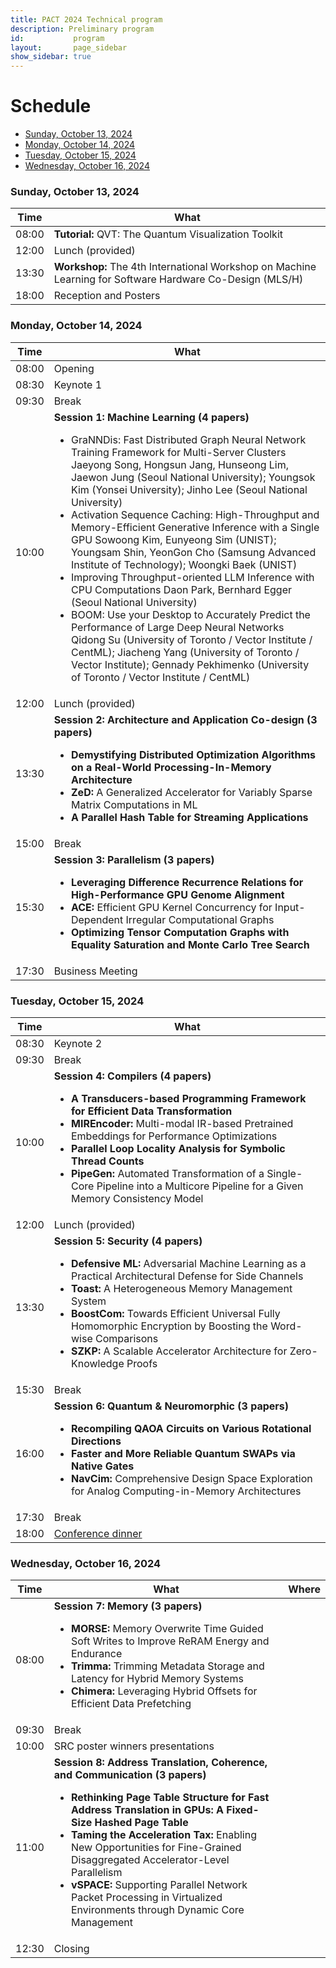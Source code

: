 ```yaml
---
title: PACT 2024 Technical program
description: Preliminary program
id:           program
layout:       page_sidebar
show_sidebar: true
---
```


# Schedule

* [Sunday, October 13, 2024](#sunday-october-13-2024)
* [Monday, October 14, 2024](#monday-october-14-2024)
* [Tuesday, October 15, 2024](#tuesday-october-15-2024)
* [Wednesday, October 16, 2024](#wednesday-october-16-2024)

### Sunday, October 13, 2024

<table class="table table-striped">
	<thead>
		<th>Time</th>
		<th>What</th>
	</thead>
	<tr>
		<td>08:00</td>
		<td><b>Tutorial:</b> QVT: The Quantum Visualization Toolkit</td>
	</tr>
	<tr>
		<td>12:00</td>
		<td>Lunch (provided)</td>
	</tr>
	<tr>
		<td>13:30</td>
		<td><b>Workshop:</b> The 4th International Workshop on Machine Learning for Software Hardware Co-Design (MLS/H)</td>
	</tr>
	<tr>
		<td>18:00</td>
		<td>Reception and Posters</td>
	</tr>
</table>

### Monday, October 14, 2024

<table class="table table-striped">
	<thead>
		<th>Time</th>
		<th>What</th>
	</thead>
	<tr>
		<td>08:00</td>
		<td>Opening</td>
	</tr>
	<tr>
		<td>08:30</td>
		<td>Keynote 1</td>
	</tr>
	<tr>
		<td>09:30</td>
		<td>Break</td>
	</tr>
	<tr>
		<td>10:00</td>
		<td>
			<b>Session 1: Machine Learning (4 papers)</b>
			<ul>
				<li>GraNNDis: Fast Distributed Graph Neural Network Training Framework for Multi-Server Clusters 
Jaeyong Song, Hongsun Jang, Hunseong Lim, Jaewon Jung (Seoul National University); Youngsok Kim (Yonsei University); Jinho Lee (Seoul National University)
</li>
				<li>Activation Sequence Caching: High-Throughput and Memory-Efficient Generative Inference with a Single GPU
Sowoong Kim, Eunyeong Sim (UNIST); Youngsam Shin, YeonGon Cho (Samsung Advanced Institute of Technology); Woongki Baek (UNIST)
</li>
				<li>Improving Throughput-oriented LLM Inference with CPU Computations 
Daon Park, Bernhard Egger (Seoul National University)
</li>
				<li>BOOM: Use your Desktop to Accurately Predict the Performance of Large Deep Neural Networks 
Qidong Su (University of Toronto / Vector Institute / CentML); Jiacheng Yang (University of Toronto / Vector Institute); Gennady Pekhimenko (University of Toronto / Vector Institute / CentML)
</li>
			</ul>
		</td>
	</tr>
	<tr>
		<td>12:00</td>
		<td>Lunch (provided)</td>
	</tr>
	<tr>
		<td>13:30</td>
		<td>
			<b>Session 2: Architecture and Application Co-design (3 papers)</b>
			<ul>
				<li><b>Demystifying Distributed Optimization Algorithms on a Real-World Processing-In-Memory Architecture</b></li>
				<li><b>ZeD:</b> A Generalized Accelerator for Variably Sparse Matrix Computations in ML</li>
				<li><b>A Parallel Hash Table for Streaming Applications</b></li>
			</ul>
		</td>
	</tr>
	<tr>
		<td>15:00</td>
		<td>Break</td>
	</tr>
	<tr>
		<td>15:30</td>
		<td>
			<b>Session 3: Parallelism (3 papers)</b>
			<ul>
				<li><b>Leveraging Difference Recurrence Relations for High-Performance GPU Genome Alignment</b></li>
				<li><b>ACE:</b> Efficient GPU Kernel Concurrency for Input-Dependent Irregular Computational Graphs</li>
				<li><b>Optimizing Tensor Computation Graphs with Equality Saturation and Monte Carlo Tree Search</b></li>
			</ul>
		</td>
	</tr>
	<tr>
		<td>17:30</td>
		<td>Business Meeting</td>
	</tr>
</table>

### Tuesday, October 15, 2024

<table class="table table-striped">
	<thead>
		<th>Time</th>
		<th>What</th>
	</thead>
	<tr>
		<td>08:30</td>
		<td>Keynote 2</td>
	</tr>
	<tr>
		<td>09:30</td>
		<td>Break</td>
	</tr>
	<tr>
		<td>10:00</td>
		<td>
			<b>Session 4: Compilers (4 papers)</b>
			<ul>
				<li><b>A Transducers-based Programming Framework for Efficient Data Transformation</b></li>
				<li><b>MIREncoder:</b> Multi-modal IR-based Pretrained Embeddings for Performance Optimizations</li>
				<li><b>Parallel Loop Locality Analysis for Symbolic Thread Counts</b></li>
				<li><b>PipeGen:</b> Automated Transformation of a Single-Core Pipeline into a Multicore Pipeline for a Given Memory Consistency Model</li>
			</ul>
		</td>
	</tr>
	<tr>
		<td>12:00</td>
		<td>Lunch (provided)</td>
	</tr>
	<tr>
		<td>13:30</td>
		<td>
			<b>Session 5: Security (4 papers)</b>
			<ul>
				<li><b>Defensive ML:</b> Adversarial Machine Learning as a Practical Architectural Defense for Side Channels</li>
				<li><b>Toast:</b> A Heterogeneous Memory Management System</li>
				<li><b>BoostCom:</b> Towards Efficient Universal Fully Homomorphic Encryption by Boosting the Word-wise Comparisons</li>
				<li><b>SZKP:</b> A Scalable Accelerator Architecture for Zero-Knowledge Proofs</li>
			</ul>
		</td>
	</tr>
	<tr>
		<td>15:30</td>
		<td>Break</td>
	</tr>
	<tr>
		<td>16:00</td>
		<td>
			<b>Session 6: Quantum & Neuromorphic (3 papers)</b>
			<ul>
				<li><b>Recompiling QAOA Circuits on Various Rotational Directions</b></li>
				<li><b>Faster and More Reliable Quantum SWAPs via Native Gates</b></li>
				<li><b>NavCim:</b> Comprehensive Design Space Exploration for Analog Computing-in-Memory Architectures</li>
			</ul>
		</td>
	</tr>
	<tr>
		<td>17:30</td>
		<td>Break</td>
	</tr>
	<tr>
		<td>18:00</td>
		<td><a href="/attend/#conference-dinner">Conference dinner</a></td>
	</tr>
</table>

### Wednesday, October 16, 2024

<table class="table table-striped">
	<thead>
		<th>Time</th>
		<th>What</th>
		<th>Where</th>
	</thead>
	<tr>
		<td>08:00</td>
		<td>
			<b>Session 7: Memory (3 papers)</b>
			<ul>
				<li><b>MORSE:</b> Memory Overwrite Time Guided Soft Writes to Improve ReRAM Energy and Endurance</li>
				<li><b>Trimma:</b> Trimming Metadata Storage and Latency for Hybrid Memory Systems</li>
				<li><b>Chimera:</b> Leveraging Hybrid Offsets for Efficient Data Prefetching</li>
			</ul>
		</td>
	</tr>
	<tr>
		<td>09:30</td>
		<td>Break</td>
	</tr>
	<tr>
		<td>10:00</td>
		<td>SRC poster winners presentations</td>
	</tr>
	<tr>
		<td>11:00</td>
		<td>
			<b>Session 8: Address Translation, Coherence, and Communication (3 papers)</b>
			<ul>
				<li><b>Rethinking Page Table Structure for Fast Address Translation in GPUs: A Fixed-Size Hashed Page Table</b></li>
				<li><b>Taming the Acceleration Tax:</b> Enabling New Opportunities for Fine-Grained Disaggregated Accelerator-Level Parallelism</li>
				<li><b>vSPACE:</b> Supporting Parallel Network Packet Processing in Virtualized Environments through Dynamic Core Management</li>
			</ul>
		</td>
	</tr>
	<tr>
		<td>12:30</td>
		<td>Closing</td>
	</tr>
</table>


